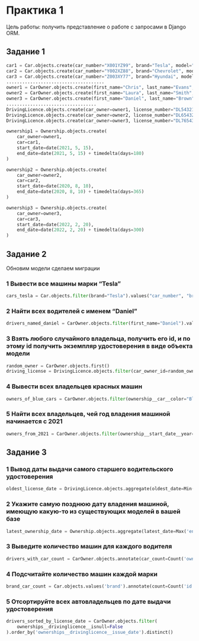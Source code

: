 # Практика 1
Цель работы: получить представление о работе с запросами в Django ORM.

## Задание 1
```python
car1 = Car.objects.create(car_number="X001YZ99", brand="Tesla", model="Model S", color="Blue")
car2 = Car.objects.create(car_number="Y002XZ88", brand="Chevrolet", model="Malibu", color="Black")
car3 = Car.objects.create(car_number="Z003XY77", brand="Hyundai", model="Elantra", color="White")
.....................................
owner1 = CarOwner.objects.create(first_name="Chris", last_name="Evans", passport_number="9876543211", nationality="Brazil")
owner2 = CarOwner.objects.create(first_name="Laura", last_name="Smith", passport_number="1231231234", nationality="Italy")
owner3 = CarOwner.objects.create(first_name="Daniel", last_name="Brown", passport_number="4564564567", nationality="Japan")
..................................
DrivingLicence.objects.create(car_owner=owner1, license_number="DL54321", license_type="C", issue_date=date(2018, 3, 10))
DrivingLicence.objects.create(car_owner=owner2, license_number="DL65432", license_type="C", issue_date=date(2019, 7, 25))
DrivingLicence.objects.create(car_owner=owner3, license_number="DL76543", license_type="D", issue_date=date(2020, 9, 15))

ownership1 = Ownership.objects.create(
    car_owner=owner1,
    car=car1,
    start_date=date(2021, 5, 15),
    end_date=date(2021, 5, 15) + timedelta(days=180)
)

ownership2 = Ownership.objects.create(
    car_owner=owner2,
    car=car2,
    start_date=date(2020, 8, 10),
    end_date=date(2020, 8, 10) + timedelta(days=365)
)

ownership3 = Ownership.objects.create(
    car_owner=owner3,
    car=car3,
    start_date=date(2022, 2, 20),
    end_date=date(2022, 2, 20) + timedelta(days=300)
)
```
## Задание 2
Обновим модели сделаем миграции

### 1  Вывести все машины марки “Tesla” 
```python
cars_tesla = Car.objects.filter(brand="Tesla").values("car_number", "brand", "model", "color")
```
### 2  Найти всех водителей с именем “Daniel” 
```python
drivers_named_daniel = CarOwner.objects.filter(first_name="Daniel").values("first_name", "last_name", "passport_number", "nationality")
```

### 3 Взять любого случайного владельца, получить его id, и по этому id получить экземпляр удостоверения в виде объекта модели
```python
random_owner = CarOwner.objects.first()
driving_license = DrivingLicence.objects.filter(car_owner_id=random_owner.id).values("license_number", "license_type", "issue_date").first()
```
### 4 Вывести всех владельцев красных машин
```python
owners_of_blue_cars = CarOwner.objects.filter(ownership__car__color="Blue").values("first_name", "last_name", "passport_number", "nationality").distinct()
```
### 5 Найти всех владельцев, чей год владения машиной начинается с 2021 
```python
owners_from_2021 = CarOwner.objects.filter(ownership__start_date__year=2021).values("first_name", "last_name", "passport_number", "nationality").distinct()
```
## Задание 3
### 1 Вывод даты выдачи самого старшего водительского удостоверения

```python
oldest_license_date = DrivingLicence.objects.aggregate(oldest_date=Min('issue_date'))
```
### 2 Укажите самую позднюю дату владения машиной, имеющую какую-то из существующих моделей в вашей базе
```python
latest_ownership_date = Ownership.objects.aggregate(latest_date=Max('end_date'))
```

### 3 Выведите количество машин для каждого водителя
```python
drivers_with_car_count = CarOwner.objects.annotate(car_count=Count('ownerships__car')).distinct()
```
### 4 Подсчитайте количество машин каждой марки

```python
brand_car_count = Car.objects.values('brand').annotate(count=Count('id'))
```
### 5 Отсортируйте всех автовладельцев по дате выдачи удостоверения

```python
drivers_sorted_by_license_date = CarOwner.objects.filter(
    ownerships__drivinglicence__isnull=False
).order_by('ownerships__drivinglicence__issue_date').distinct()
```